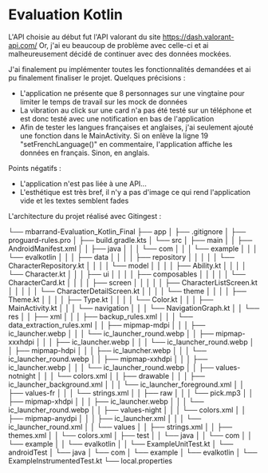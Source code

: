 # Evaluation Kotlin

L'API choisie au début fut l'API valorant du site https://dash.valorant-api.com/
Or, j'ai eu beaucoup de problème avec celle-ci et ai malheureusement décidé de continuer avec des données mockées.

J'ai finalement pu implémenter toutes les fonctionnalités demandées et ai pu finalement finaliser le projet.
Quelques précisions : 
- L'application ne présente que 8 personnages sur une vingtaine pour limiter le temps de travail sur les mock de données
- La vibration au click sur une card n'a pas été testé sur un téléphone et est donc testé avec une notification en bas de l'application
- Afin de tester les langues françaises et anglaises, j'ai seulement ajouté une fonction dans le MainActivity. Si on enlève la ligne 19 "setFrenchLanguage()" en commentaire, l'application affiche les données en français. Sinon, en anglais.

Points négatifs : 
- L'application n'est pas liée à une API...
- L'esthétique est très bref, il n'y a pas d'image ce qui rend l'application vide et les textes semblent fades



L'architecture du projet réalisé avec Gitingest : 

└── mbarrand-Evaluation_Kotlin_Final
    ├── app
    │   ├── .gitignore
    │   ├── proguard-rules.pro
    │   ├── build.gradle.kts
    │   └── src
    │       ├── main
    │       │   ├── AndroidManifest.xml
    │       │   ├── java
    │       │   │   └── com
    │       │   │       └── example
    │       │   │           └── evalkotlin
    │       │   │               ├── data
    │       │   │               │   ├── repository
    │       │   │               │   │   └── CharacterRepository.kt
    │       │   │               │   └── model
    │       │   │               │       ├── Ability.kt
    │       │   │               │       └── Character.kt
    │       │   │               ├── ui
    │       │   │               │   ├── composables
    │       │   │               │   │   └── CharacterCard.kt
    │       │   │               │   ├── screen
    │       │   │               │   │   ├── CharacterListScreen.kt
    │       │   │               │   │   └── CharacterDetailScreen.kt
    │       │   │               │   └── theme
    │       │   │               │       ├── Theme.kt
    │       │   │               │       ├── Type.kt
    │       │   │               │       └── Color.kt
    │       │   │               ├── MainActivity.kt
    │       │   │               └── navigation
    │       │   │                   └── NavigationGraph.kt
    │       │   └── res
    │       │       ├── xml
    │       │       │   ├── backup_rules.xml
    │       │       │   └── data_extraction_rules.xml
    │       │       ├── mipmap-mdpi
    │       │       │   ├── ic_launcher.webp
    │       │       │   └── ic_launcher_round.webp
    │       │       ├── mipmap-xxxhdpi
    │       │       │   ├── ic_launcher.webp
    │       │       │   └── ic_launcher_round.webp
    │       │       ├── mipmap-hdpi
    │       │       │   ├── ic_launcher.webp
    │       │       │   └── ic_launcher_round.webp
    │       │       ├── mipmap-xxhdpi
    │       │       │   ├── ic_launcher.webp
    │       │       │   └── ic_launcher_round.webp
    │       │       ├── values-notnight
    │       │       │   └── colors.xml
    │       │       ├── drawable
    │       │       │   ├── ic_launcher_background.xml
    │       │       │   └── ic_launcher_foreground.xml
    │       │       ├── values-fr
    │       │       │   └── strings.xml
    │       │       ├── raw
    │       │       │   └── pick.mp3
    │       │       ├── mipmap-xhdpi
    │       │       │   ├── ic_launcher.webp
    │       │       │   └── ic_launcher_round.webp
    │       │       ├── values-night
    │       │       │   └── colors.xml
    │       │       ├── mipmap-anydpi
    │       │       │   ├── ic_launcher.xml
    │       │       │   └── ic_launcher_round.xml
    │       │       └── values
    │       │           ├── strings.xml
    │       │           ├── themes.xml
    │       │           └── colors.xml
    │       ├── test
    │       │   └── java
    │       │       └── com
    │       │           └── example
    │       │               └── evalkotlin
    │       │                   └── ExampleUnitTest.kt
    │       └── androidTest
    │           └── java
    │               └── com
    │                   └── example
    │                       └── evalkotlin
    │                           └── ExampleInstrumentedTest.kt
    └── local.properties
